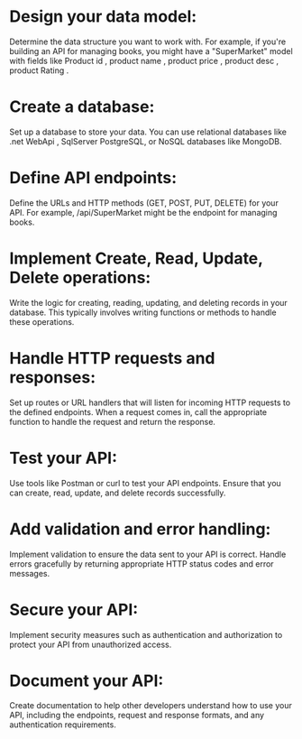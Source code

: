 <h1> Design your data model: </h1>
Determine the data structure you want to work with. For example, if you're building an API for managing books, you might have a "SuperMarket" model with fields like Product id , product name , product price , product desc  , product Rating .
<h1> Create a database:  </h1>
Set up a database to store your data. You can use relational databases like .net WebApi , SqlServer PostgreSQL, or NoSQL databases like MongoDB.
<h1> Define API endpoints:  </h1>
Define the URLs and HTTP methods (GET, POST, PUT, DELETE) for your API. For example, /api/SuperMarket  might be the endpoint for managing books.
<h1> Implement Create, Read, Update, Delete operations:  </h1>
Write the logic for creating, reading, updating, and deleting records in your database. This typically involves writing functions or methods to handle these operations.
<h1> Handle HTTP requests and responses:  </h1>
Set up routes or URL handlers that will listen for incoming HTTP requests to the defined endpoints. When a request comes in, call the appropriate function to handle the request and return the response.
<h1> Test your API:  </h1>
Use tools like Postman or curl to test your API endpoints. Ensure that you can create, read, update, and delete records successfully.
<h1> Add validation and error handling:  </h1>
Implement validation to ensure the data sent to your API is correct. Handle errors gracefully by returning appropriate HTTP status codes and error messages.
<h1> Secure your API:  </h1>
Implement security measures such as authentication and authorization to protect your API from unauthorized access.
<h1> Document your API:  </h1>
Create documentation to help other developers understand how to use your API, including the endpoints, request and response formats, and any authentication requirements.
